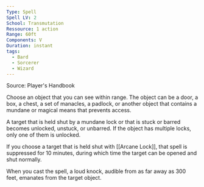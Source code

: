 ```yaml
---
Type: Spell
Spell LV: 2
School: Transmutation
Ressource: 1 action
Range: 60ft
Components: V
Duration: instant
tags:
  - Bard
  - Sorcerer
  - Wizard
---
```

Source: Player's Handbook

Choose an object that you can see within range. The object can be a door, a box, a chest, a set of manacles, a padlock, or another object that contains a mundane or magical means that prevents access.

A target that is held shut by a mundane lock or that is stuck or barred becomes unlocked, unstuck, or unbarred. If the object has multiple locks, only one of them is unlocked.

If you choose a target that is held shut with [[Arcane Lock]], that spell is suppressed for 10 minutes, during which time the target can be opened and shut normally.

When you cast the spell, a loud knock, audible from as far away as 300 feet, emanates from the target object.